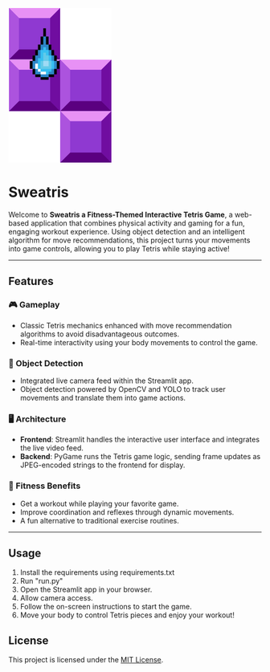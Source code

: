 ![Alt Text](frontend/logo.png "Logo")

# Sweatris

Welcome to **Sweatris a Fitness-Themed Interactive Tetris Game**, a web-based application that combines physical activity and gaming for a fun, engaging workout experience. Using object detection and an intelligent algorithm for move recommendations, this project turns your movements into game controls, allowing you to play Tetris while staying active!

---

## Features

### 🎮 Gameplay
- Classic Tetris mechanics enhanced with move recommendation algorithms  to avoid disadvantageous outcomes.
- Real-time interactivity using your body movements to control the game.

### 📸 Object Detection
- Integrated live camera feed within the Streamlit app.
- Object detection powered by OpenCV and YOLO to track user movements and translate them into game actions.

### 🖥️ Architecture
- **Frontend**: Streamlit handles the interactive user interface and integrates the live video feed.
- **Backend**: PyGame runs the Tetris game logic, sending frame updates as JPEG-encoded strings to the frontend for display.

### 💪 Fitness Benefits
- Get a workout while playing your favorite game.
- Improve coordination and reflexes through dynamic movements.
- A fun alternative to traditional exercise routines.

---

## Usage

1. Install the requirements using requirements.txt
2. Run "run.py"
3. Open the Streamlit app in your browser.
4. Allow camera access.
5. Follow the on-screen instructions to start the game.
6. Move your body to control Tetris pieces and enjoy your workout!

## License

This project is licensed under the [MIT License](LICENSE).

